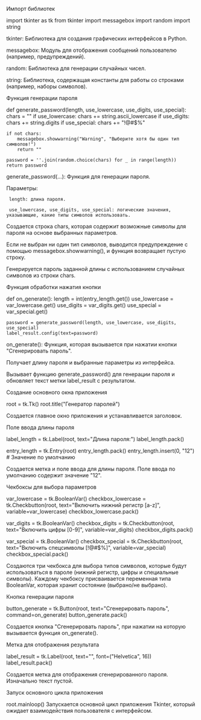 Импорт библиотек

import tkinter as tk
from tkinter import messagebox
import random
import string


 tkinter: Библиотека для создания графических интерфейсов в Python.

 messagebox: Модуль для отображения сообщений пользователю (например, предупреждений).

 random: Библиотека для генерации случайных чисел.

 string: Библиотека, содержащая константы для работы со строками (например, наборы символов).

Функция генерации пароля

def generate_password(length, use_lowercase, use_digits, use_special):
    chars = ""
    if use_lowercase:
        chars += string.ascii_lowercase
    if use_digits:
        chars += string.digits
    if use_special:
        chars += "!@#$%"

    if not chars:
        messagebox.showwarning("Warning", "Выберите хотя бы один тип символов!")
        return ""

    password = ''.join(random.choice(chars) for _ in range(length))
    return password


 generate_password(...): Функция для генерации пароля.

   Параметры:

     length: длина пароля.

     use_lowercase, use_digits, use_special: логические значения, указывающие, какие типы символов использовать.

   Создается строка chars, которая содержит возможные символы для пароля на основе выбранных параметров.

   Если не выбран ни один тип символов, выводится предупреждение с помощью messagebox.showwarning(), и функция возвращает пустую строку.

   Генерируется пароль заданной длины с использованием случайных символов из строки chars.

Функция обработки нажатия кнопки

def on_generate():
    length = int(entry_length.get())
    use_lowercase = var_lowercase.get()
    use_digits = var_digits.get()
    use_special = var_special.get()

    password = generate_password(length, use_lowercase, use_digits, use_special)
    label_result.config(text=password)


 on_generate(): Функция, которая вызывается при нажатии кнопки "Сгенерировать пароль".

   Получает длину пароля и выбранные параметры из интерфейса.

   Вызывает функцию generate_password() для генерации пароля и обновляет текст метки label_result с результатом.

Создание основного окна приложения

root = tk.Tk()
root.title("Генератор паролей")


 Создается главное окно приложения и устанавливается заголовок.

Поле ввода длины пароля

label_length = tk.Label(root, text="Длина пароля:")
label_length.pack()

entry_length = tk.Entry(root)
entry_length.pack()
entry_length.insert(0, "12")  # Значение по умолчанию


 Создается метка и поле ввода для длины пароля. Поле ввода по умолчанию содержит значение "12".

Чекбоксы для выбора параметров

var_lowercase = tk.BooleanVar()
checkbox_lowercase = tk.Checkbutton(root, text="Включить нижний регистр [a-z]", variable=var_lowercase)
checkbox_lowercase.pack()

var_digits = tk.BooleanVar()
checkbox_digits = tk.Checkbutton(root, text="Включить цифры [0-9]", variable=var_digits)
checkbox_digits.pack()

var_special = tk.BooleanVar()
checkbox_special = tk.Checkbutton(root, text="Включить спецсимволы [!@#$%]", variable=var_special)
checkbox_special.pack()


 Создаются три чекбокса для выбора типов символов, которые будут использоваться в пароле (нижний регистр, цифры и специальные символы). Каждому чекбоксу присваивается переменная типа BooleanVar, которая хранит состояние (выбрано/не выбрано).

Кнопка генерации пароля

button_generate = tk.Button(root, text="Сгенерировать пароль", command=on_generate)
button_generate.pack()


Создается кнопка "Сгенерировать пароль", при нажатии на которую вызывается функция on_generate().

Метка для отображения результата

label_result = tk.Label(root, text="", font=("Helvetica", 16))
label_result.pack()


 Создается метка для отображения сгенерированного пароля. Изначально текст пустой.

Запуск основного цикла приложения

root.mainloop()
Запускается основной цикл приложения Tkinter, который ожидает взаимодействия пользователя с интерфейсом.
